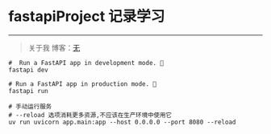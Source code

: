 # fastapiProject 记录学习

---

> 关于我
> 博客：[无](http://)



~~~shell
#  Run a FastAPI app in development mode. 🧪 
fastapi dev

# Run a FastAPI app in production mode. 🚀  
fastapi run

# 手动运行服务
# --reload 选项消耗更多资源,不应该在生产环境中使用它
uv run uvicorn app.main:app --host 0.0.0.0 --port 8080 --reload
~~~